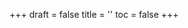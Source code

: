 +++
draft = false
title = ''
toc = false
+++


<script id="mcjs">!function(c,h,i,m,p){m=c.createElement(h),p=c.getElementsByTagName(h)[0],m.async=1,m.src=i,p.parentNode.insertBefore(m,p)}(document,"script","https://chimpstatic.com/mcjs-connected/js/users/dbe14da6cf33cf8096cd28315/bee55c40e87b992e113f43090.js");</script>














